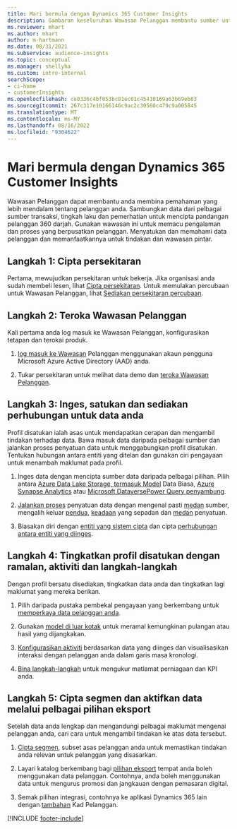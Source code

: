 ```yaml
---
title: Mari bermula dengan Dynamics 365 Customer Insights
description: Gambaran keseluruhan Wawasan Pelanggan membantu sumber untuk bermula dengan cepat.
ms.reviewer: mhart
ms.author: mhart
author: m-hartmann
ms.date: 08/31/2021
ms.subservice: audience-insights
ms.topic: conceptual
ms.manager: shellyha
ms.custom: intro-internal
searchScope:
- ci-home
- customerInsights
ms.openlocfilehash: ce0336c4bf853bc81ec01c45410169a63b69eb03
ms.sourcegitcommit: 267c317e10166146c9ac2c30560c479c9a005845
ms.translationtype: MT
ms.contentlocale: ms-MY
ms.lasthandoff: 08/16/2022
ms.locfileid: "9304622"
---
```

# <a name="get-started-with-dynamics-365-customer-insights"></a>Mari bermula dengan Dynamics 365 Customer Insights

Wawasan Pelanggan dapat membantu anda membina pemahaman yang lebih mendalam tentang pelanggan anda. Sambungkan data dari pelbagai sumber transaksi, tingkah laku dan pemerhatian untuk mencipta pandangan pelanggan 360 darjah. Gunakan wawasan ini untuk memacu pengalaman dan proses yang berpusatkan pelanggan. Menyatukan dan memahami data pelanggan dan memanfaatkannya untuk tindakan dan wawasan pintar.

## <a name="step-1-create-an-environment"></a>Langkah 1: Cipta persekitaran

Pertama, mewujudkan persekitaran untuk bekerja. Jika organisasi anda sudah membeli lesen, lihat [Cipta persekitaran](create-environment.md). Untuk memulakan percubaan untuk Wawasan Pelanggan, lihat [Sediakan persekitaran percubaan](trial-signup.md).

## <a name="step-2-explore-customer-insights"></a>Langkah 2: Teroka Wawasan Pelanggan

Kali pertama anda log masuk ke Wawasan Pelanggan, konfigurasikan tetapan dan terokai produk.

1. [log masuk ke Wawasan](https://home.ci.ai.dynamics.com) Pelanggan menggunakan akaun pengguna Microsoft Azure Active Directory (AAD) anda.

1. Tukar persekitaran untuk melihat data demo dan [teroka Wawasan Pelanggan](home.md).

## <a name="step-3-ingest-unify-and-set-up-relationships-for-your-data"></a>Langkah 3: Inges, satukan dan sediakan perhubungan untuk data anda

Profil disatukan ialah asas untuk mendapatkan cerapan dan mengambil tindakan terhadap data. Bawa masuk data daripada pelbagai sumber dan jalankan proses penyatuan data untuk menggabungkan profil disatukan. Tentukan hubungan antara entiti yang ditelan dan gunakan ciri pengayaan untuk menambah maklumat pada profil.

1. Inges data dengan mencipta sumber data daripada pelbagai pilihan. Pilih antara [Azure Data Lake Storage, termasuk Model](connect-common-data-model.md) Data Biasa, [Azure Synapse Analytics](connect-synapse.md) atau [Microsoft Dataverse](connect-dataverse-managed-lake.md)[Power Query penyambung](connect-power-query.md).

1. [Jalankan proses](data-unification.md) penyatuan data dengan mengenal pasti [medan](map-entities.md) sumber, mengalih keluar [pendua](remove-duplicates.md), [keadaan](match-entities.md) yang sepadan dan [medan](merge-entities.md) penyatuan.

1. Biasakan diri dengan [entiti yang sistem cipta](entities.md) dan cipta [perhubungan antara entiti yang diinges](relationships.md).

## <a name="step-4-enhance-unified-profiles-with-predictions-activities-and-measures"></a>Langkah 4: Tingkatkan profil disatukan dengan ramalan, aktiviti dan langkah-langkah

Dengan profil bersatu disediakan, tingkatkan data anda dan tingkatkan lagi maklumat yang mereka berikan.

1. Pilih daripada pustaka pembekal pengayaan yang berkembang untuk [memperkaya data pelanggan anda](enrichment-hub.md).

1. Gunakan [model di luar kotak](predictions-overview.md) untuk meramal kemungkinan pulangan atau hasil yang dijangkakan.

1. [Konfigurasikan aktiviti](activities.md) berdasarkan data yang diinges dan visualisasikan interaksi dengan pelanggan anda dalam garis masa kronologi.

1. [Bina langkah-langkah](measures.md) untuk mengukur matlamat perniagaan dan KPI anda.

## <a name="step-5-create-segments-and-activate-data-through-various-export-options"></a>Langkah 5: Cipta segmen dan aktifkan data melalui pelbagai pilihan eksport

Setelah data anda lengkap dan mengandungi pelbagai maklumat mengenai pelanggan anda, cari cara untuk mengambil tindakan ke atas data tersebut.

1. [Cipta segmen](segments.md), subset asas pelanggan anda untuk memastikan tindakan anda relevan untuk pelanggan yang disasarkan.

1. Layari katalog berkembang bagi [pilihan eksport](export-destinations.md) tempat anda boleh menggunakan data pelanggan. Contohnya, anda boleh menggunakan data untuk mengurus promosi dan jangkauan dengan pemasaran digital.

1. Semak pilihan integrasi, contohnya ke aplikasi Dynamics 365 lain dengan [tambahan](customer-card-add-in.md) Kad Pelanggan.  


[!INCLUDE [footer-include](includes/footer-banner.md)]
